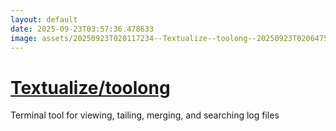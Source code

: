```yaml
---
layout: default
date: 2025-09-23T03:57:36.478633
image: assets/20250923T020117234--Textualize--toolong--20250923T020647521--cropped.png
---
```


# [Textualize/toolong](https://github.com/Textualize/toolong)

Terminal tool for viewing, tailing, merging, and searching log files
